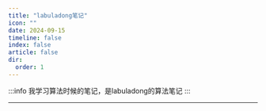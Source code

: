 ```yaml
---
title: "labuladong笔记"
icon: ""
date: 2024-09-15
timeline: false
index: false
article: false
dir:
  order: 1
---
```


:::info
我学习算法时候的笔记，是labuladong的算法笔记
:::

--- 

<Catalog />
